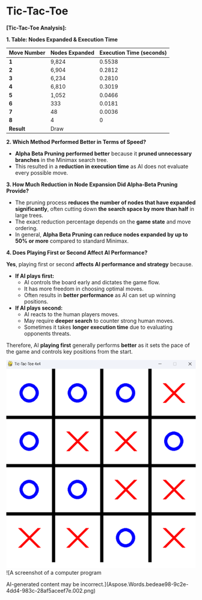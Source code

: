 # Tic-Tac-Toe

**[Tic-Tac-Toe Analysis]:**

**1. Table: Nodes Expanded & Execution Time**

|**Move Number**|**Nodes Expanded**|**Execution Time (seconds)**|
| :- | :- | :- |
|**1**|9,824|0\.5538|
|**2**|6,904|0\.2812|
|**3**|6,234|0\.2810|
|**4**|6,810|0\.3019|
|**5**|1,052|0\.0466|
|**6**|333|0\.0181|
|**7**|48|0\.0036|
|**8**|4|0|
|**Result**|Draw||

**2. Which Method Performed Better in Terms of Speed?**

- **Alpha Beta Pruning performed better** because it **pruned unnecessary branches** in the Minimax search tree.
- This resulted in a **reduction in execution time** as AI does not evaluate every possible move.

**3. How Much Reduction in Node Expansion Did Alpha-Beta Pruning Provide?**

- The pruning process **reduces the number of nodes that have expanded significantly**, often cutting down **the search space by more than half** in large trees.
- The exact reduction percentage depends on the **game state** and move ordering.
- In general, **Alpha Beta Pruning can reduce nodes expanded by up to 50% or more** compared to standard Minimax.

**4. Does Playing First or Second Affect AI Performance?**

**Yes**, playing first or second **affects AI performance and strategy** because.

- **If AI plays first:**
  - AI controls the board early and dictates the game flow.
  - It has more freedom in choosing optimal moves.
  - Often results in **better performance** as AI can set up winning positions.
- **If AI plays second:**
  - AI reacts to the human players moves.
  - May require **deeper search** to counter strong human moves.
  - Sometimes it takes **longer execution time** due to evaluating opponents threats.

Therefore, AI **playing first** generally performs **better** as it sets the pace of the game and controls key positions from the start.


![](Aspose.Words.bedeae98-9c2e-4dd4-983c-28af5aceef7e.001.png)![A screenshot of a computer program

AI-generated content may be incorrect.](Aspose.Words.bedeae98-9c2e-4dd4-983c-28af5aceef7e.002.png)



